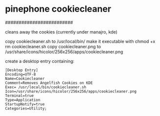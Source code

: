 # pinephone cookiecleaner
#########################

cleans away the cookies (currently under manajro, kde)

copy cookiecleaner.sh to /usr/local/bin/
make it executable with chmod +x rm cookiecleaner.sh
copy cookiecleaner.png to /usr/share/icons/hicolor/256x256/apps/cookiecleaner.png

create a desktop entry containing:

```
[Desktop Entry]
Encoding=UTF-8
Name=Cookiecleaner
Comment=Removes Angelfish Cookies on KDE
Exec= /usr/local/bin/cookiecleaner.sh
Icon=/usr/share/icons/hicolor/256x256/apps/cookiecleaner.png
Terminal=true
Type=Application
StartupNotify=true
Categories=Utility;

```
